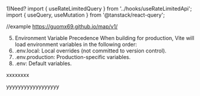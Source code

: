 1)Need? import { useRateLimitedQuery } from '../hooks/useRateLimitedApi';
        import { useQuery, useMutation } from '@tanstack/react-query';

//example
https://guomx69.github.io/map/v1/

5. Environment Variable Precedence
When building for production, Vite will load environment variables in the following order:
1. .env.local: Local overrides (not committed to version control).
2. .env.production: Production-specific variables.
3. .env: Default variables.

xxxxxxxx

yyyyyyyyyyyyyyyyyy